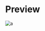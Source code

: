 # Preview 
![a](https://github.com/Eazvy/UILibs/blob/main/Librarys/Splix/SplixPreview.png?raw=true)
